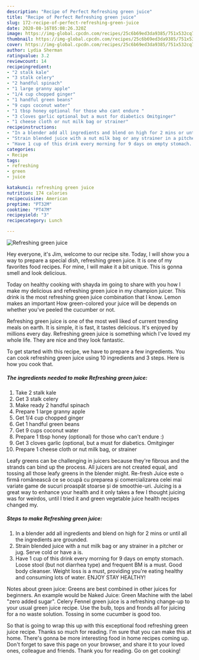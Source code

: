 ```yaml
---
description: "Recipe of Perfect Refreshing green juice"
title: "Recipe of Perfect Refreshing green juice"
slug: 172-recipe-of-perfect-refreshing-green-juice
date: 2020-08-16T05:08:26.320Z
image: https://img-global.cpcdn.com/recipes/25c6b69ed3da9385/751x532cq70/refreshing-green-juice-recipe-main-photo.jpg
thumbnail: https://img-global.cpcdn.com/recipes/25c6b69ed3da9385/751x532cq70/refreshing-green-juice-recipe-main-photo.jpg
cover: https://img-global.cpcdn.com/recipes/25c6b69ed3da9385/751x532cq70/refreshing-green-juice-recipe-main-photo.jpg
author: Lydia Sherman
ratingvalue: 3.2
reviewcount: 14
recipeingredient:
- "2 stalk kale"
- "3 stalk celery"
- "2 handful spinach"
- "1 large granny apple"
- "1/4 cup chopped ginger"
- "1 handful green beans"
- "9 cups coconut water"
- "1 tbsp honey optional for those who cant endure "
- "3 cloves garlic optional but a must for diabetics Omitginger"
- "1 cheese cloth or nut milk bag or strainer"
recipeinstructions:
- "In a blender add all ingredients and blend on high for 2 mins or until all the ingredients are grounded."
- "Strain blended juice with a nut milk bag or any strainer in a pitcher or jug. Serve cold or have a is."
- "Have 1 cup of this drink every morning for 9 days on empty stomach. Loose stool (but not diarrhea type) and frequent BM is a must. Good body cleanser. Weight loss is a must, providing you&#39;re eating healthy and consuming lots of water. ENJOY STAY HEALTHY!"
categories:
- Recipe
tags:
- refreshing
- green
- juice

katakunci: refreshing green juice 
nutrition: 174 calories
recipecuisine: American
preptime: "PT32M"
cooktime: "PT47M"
recipeyield: "3"
recipecategory: Lunch

---
```



![Refreshing green juice](https://img-global.cpcdn.com/recipes/25c6b69ed3da9385/751x532cq70/refreshing-green-juice-recipe-main-photo.jpg)

Hey everyone, it's Jim, welcome to our recipe site. Today, I will show you a way to prepare a special dish, refreshing green juice. It is one of my favorites food recipes. For mine, I will make it a bit unique. This is gonna smell and look delicious.

Today on healthy cooking with shayda im going to share with you how I make my delicious and refreshing green juice in my champion juicer. This drink is the most refreshing green juice combination that I know. Lemon makes an important How green-colored your juice will be depends on whether you&#39;ve peeled the cucumber or not.

Refreshing green juice is one of the most well liked of current trending meals on earth. It is simple, it is fast, it tastes delicious. It's enjoyed by millions every day. Refreshing green juice is something which I've loved my whole life. They are nice and they look fantastic.


To get started with this recipe, we have to prepare a few ingredients. You can cook refreshing green juice using 10 ingredients and 3 steps. Here is how you cook that.

<!--inarticleads1-->

##### The ingredients needed to make Refreshing green juice:

1. Take 2 stalk kale
1. Get 3 stalk celery
1. Make ready 2 handful spinach
1. Prepare 1 large granny apple
1. Get 1/4 cup chopped ginger
1. Get 1 handful green beans
1. Get 9 cups coconut water
1. Prepare 1 tbsp honey (optional) for those who can&#39;t endure :)
1. Get 3 cloves garlic (optional, but a must for diabetics. Omitginger
1. Prepare 1 cheese cloth or nut milk bag, or strainer


Leafy greens can be challenging in juicers because they&#39;re fibrous and the strands can bind up the process. All juicers are not created equal, and tossing all those leafy greens in the blender might. Re-fresh Juice este o firmă românească ce se ocupă cu preparea și comercializarea celei mai variate game de sucuri proaspăt stoarse și de smoothie-uri. Juicing is a great way to enhance your health and it only takes a few I thought juicing was for weirdos, until I tried it and green vegetable juice health recipes changed my. 

<!--inarticleads2-->

##### Steps to make Refreshing green juice:

1. In a blender add all ingredients and blend on high for 2 mins or until all the ingredients are grounded.
1. Strain blended juice with a nut milk bag or any strainer in a pitcher or jug. Serve cold or have a is.
1. Have 1 cup of this drink every morning for 9 days on empty stomach. Loose stool (but not diarrhea type) and frequent BM is a must. Good body cleanser. Weight loss is a must, providing you&#39;re eating healthy and consuming lots of water. ENJOY STAY HEALTHY!


Notes about green juice: Greens are best combined in other juices for beginners. An example would be Naked Juice: Green Machine with the label &#34;zero added sugar&#34;. Celery Fennel green juice is a refreshing change-up to your usual green juice recipe. Use the bulb, tops and fronds all for juicing for a no waste solution. Tossing in some cucumber is good too. 

So that is going to wrap this up with this exceptional food refreshing green juice recipe. Thanks so much for reading. I'm sure that you can make this at home. There's gonna be more interesting food in home recipes coming up. Don't forget to save this page on your browser, and share it to your loved ones, colleague and friends. Thank you for reading. Go on get cooking!
